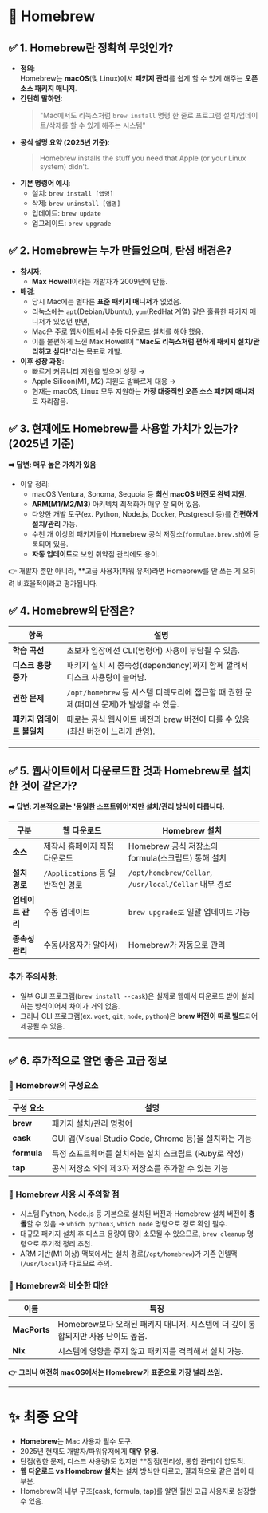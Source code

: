 # 🍎 **Homebrew**

## ✅ 1. Homebrew란 정확히 무엇인가?
- **정의**:  
    Homebrew는 **macOS**(및 Linux)에서 **패키지 관리**를 쉽게 할 수 있게 해주는 **오픈 소스 패키지 매니저**.
- **간단히 말하면**:
    > "Mac에서도 리눅스처럼 `brew install` 명령 한 줄로 프로그램 설치/업데이트/삭제를 할 수 있게 해주는 시스템"
- **공식 설명 요약 (2025년 기준)**:
    > Homebrew installs the stuff you need that Apple (or your Linux system) didn’t.
- **기본 명령어 예시**:
    - 설치: `brew install [앱명]`
    - 삭제: `brew uninstall [앱명]`
    - 업데이트: `brew update`
    - 업그레이드: `brew upgrade`        

## ✅ 2. Homebrew는 누가 만들었으며, 탄생 배경은?

- **창시자**:
    - **Max Howell**이라는 개발자가 2009년에 만듦.
- **배경**:
    - 당시 Mac에는 별다른 **표준 패키지 매니저**가 없었음.
    - 리눅스에는 `apt`(Debian/Ubuntu), `yum`(RedHat 계열) 같은 훌륭한 패키지 매니저가 있었던 반면,
    - Mac은 주로 웹사이트에서 수동 다운로드 설치를 해야 했음.
    - 이를 불편하게 느낀 Max Howell이 "**Mac도 리눅스처럼 편하게 패키지 설치/관리하고 싶다!**"라는 목표로 개발.
- **이후 성장 과정**:
    - 빠르게 커뮤니티 지원을 받으며 성장 →
    - Apple Silicon(M1, M2) 지원도 발빠르게 대응 →
    - 현재는 macOS, Linux 모두 지원하는 **가장 대중적인 오픈 소스 패키지 매니저**로 자리잡음.

## ✅ 3. 현재에도 Homebrew를 사용할 가치가 있는가? (2025년 기준)

**➡️ 답변: 매우 높은 가치가 있음**

- 이유 정리:
    - macOS Ventura, Sonoma, Sequoia 등 **최신 macOS 버전도 완벽 지원**.
    - **ARM(M1/M2/M3)** 아키텍처 최적화가 매우 잘 되어 있음.
    - 다양한 개발 도구(ex. Python, Node.js, Docker, Postgresql 등)를 **간편하게 설치/관리** 가능.
    - 수천 개 이상의 패키지들이 Homebrew 공식 저장소(`formulae.brew.sh`)에 등록되어 있음.
    - **자동 업데이트**로 보안 취약점 관리에도 용이.

👉 개발자 뿐만 아니라, **고급 사용자(파워 유저)라면 Homebrew를 안 쓰는 게 오히려 비효율적이라고 평가됩니다.

## ✅ 4. Homebrew의 단점은?

| 항목               | 설명                                                         |
| ---------------- | ---------------------------------------------------------- |
| **학습 곡선**        | 초보자 입장에선 CLI(명령어) 사용이 부담될 수 있음.                            |
| **디스크 용량 증가**    | 패키지 설치 시 종속성(dependency)까지 함께 깔려서 디스크 사용량이 늘어남.            |
| **권한 문제**        | `/opt/homebrew` 등 시스템 디렉토리에 접근할 때 권한 문제(퍼미션 문제)가 발생할 수 있음. |
| **패키지 업데이트 불일치** | 때로는 공식 웹사이트 버전과 brew 버전이 다를 수 있음(최신 버전이 느리게 반영).           |

---

## ✅ 5. 웹사이트에서 다운로드한 것과 Homebrew로 설치한 것이 같은가?

**➡️ 답변: 기본적으로는 '동일한 소프트웨어'지만 설치/관리 방식이 다릅니다.**

|구분|웹 다운로드|Homebrew 설치|
|---|---|---|
|**소스**|제작사 홈페이지 직접 다운로드|Homebrew 공식 저장소의 formula(스크립트) 통해 설치|
|**설치 경로**|`/Applications` 등 일반적인 경로|`/opt/homebrew/Cellar`, `/usr/local/Cellar` 내부 경로|
|**업데이트 관리**|수동 업데이트|`brew upgrade`로 일괄 업데이트 가능|
|**종속성 관리**|수동(사용자가 알아서)|Homebrew가 자동으로 관리|

### 추가 주의사항:

- 일부 GUI 프로그램(`brew install --cask`)은 실제로 웹에서 다운로드 받아 설치하는 방식이어서 차이가 거의 없음.
- 그러나 CLI 프로그램(ex. `wget`, `git`, `node`, `python`)은 **brew 버전이 따로 빌드**되어 제공될 수 있음.

---

## ✅ 6. 추가적으로 알면 좋은 고급 정보

### 📌 Homebrew의 구성요소

|구성 요소|설명|
|---|---|
|**brew**|패키지 설치/관리 명령어|
|**cask**|GUI 앱(Visual Studio Code, Chrome 등)을 설치하는 기능|
|**formula**|특정 소프트웨어를 설치하는 설치 스크립트 (Ruby로 작성)|
|**tap**|공식 저장소 외의 제3자 저장소를 추가할 수 있는 기능|

### 📌 Homebrew 사용 시 주의할 점

- 시스템 Python, Node.js 등 기본으로 설치된 버전과 Homebrew 설치 버전이 **충돌**할 수 있음 → `which python3`, `which node` 명령으로 경로 확인 필수.
- 대규모 패키지 설치 후 디스크 용량이 많이 소모될 수 있으므로, `brew cleanup` 명령으로 주기적 정리 추천.
- ARM 기반(M1 이상) 맥북에서는 설치 경로(`/opt/homebrew`)가 기존 인텔맥(`/usr/local`)과 다르므로 주의.

### 📌 Homebrew와 비슷한 대안

|이름|특징|
|---|---|
|**MacPorts**|Homebrew보다 오래된 패키지 매니저. 시스템에 더 깊이 통합되지만 사용 난이도 높음.|
|**Nix**|시스템에 영향을 주지 않고 패키지를 격리해서 설치 가능.|

**👉 그러나 여전히 macOS에서는 Homebrew가 표준으로 가장 널리 쓰임.**

---

# ✨ 최종 요약

- **Homebrew**는 Mac 사용자 필수 도구.
- 2025년 현재도 개발자/파워유저에게 **매우 유용**.
- 단점(권한 문제, 디스크 사용량)도 있지만 **장점(편리성, 통합 관리)이 압도적.
- **웹 다운로드 vs Homebrew 설치**는 설치 방식만 다르고, 결과적으로 같은 앱이 대부분.
- Homebrew의 내부 구조(cask, formula, tap)를 알면 훨씬 고급 사용자로 성장할 수 있음.